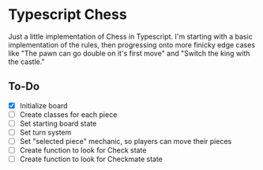 # Typescript Chess

Just a little implementation of Chess in Typescript. I'm starting with a basic implementation of the rules, then progressing onto more finicky edge cases like "The pawn can go double on it's first move" and "Switch the king with the castle."

## To-Do

- [x] Initialize board
- [ ] Create classes for each piece
- [ ] Set starting board state
- [ ] Set turn system
- [ ] Set "selected piece" mechanic, so players can move their pieces
- [ ] Create function to look for Check state
- [ ] Create function to look for Checkmate state 